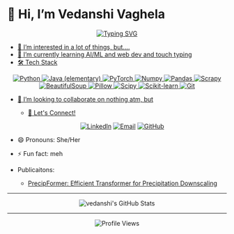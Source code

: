 # 👋 Hi, I’m Vedanshi Vaghela
<div align="center">
  <a href="https://git.io/typing-svg"><img src="https://readme-typing-svg.herokuapp.com?font=Fira+Code&duration=2900&pause=1000&color=23F736&center=true&vCenter=true&width=435&lines=%3CAI%2FML%3E;mATH+%26+Phy;Music" alt="Typing SVG" />
</div>

- 👀 I’m interested in a lot of things, but....
- 🌱 I’m currently learning AI/ML and web dev and touch typing 
- 🛠️ Tech Stack

<div align="center">
  
  ![Python](https://img.shields.io/badge/-Python-3776AB?style=for-the-badge&logo=python&logoColor=white)
  ![Java (elementary)](https://img.shields.io/badge/Java-ED8B00?style=for-the-badge&logo=openjdk&logoColor=white)
  ![PyTorch](https://img.shields.io/badge/-PyTorch-EE4C2C?style=for-the-badge&logo=pytorch&logoColor=white)
  ![Numpy](https://img.shields.io/badge/-Numpy-013243?style=for-the-badge&logo=numpy&logoColor=white)
  ![Pandas](https://img.shields.io/badge/-Pandas-150458?style=for-the-badge&logo=pandas&logoColor=white)
  ![Scrapy](https://img.shields.io/badge/-Scrapy-228B22?style=for-the-badge&logo=scrapy&logoColor=white)
  ![BeautifulSoup](https://img.shields.io/badge/-bs4-483D8B?style=for-the-badge&logo=beautifulsoup&logoColor=white)
  ![Pillow](https://img.shields.io/badge/-Pillow-8A2BE2?style=for-the-badge&logo=pillow&logoColor=white)
  ![Scipy](https://img.shields.io/badge/-Scipy-4A4E69?style=for-the-badge&logo=scipy&logoColor=white)
  ![Scikit-learn](https://img.shields.io/badge/-sk--learn-FF6F61?style=for-the-badge&logo=sk-learn&logoColor=white)
  ![Git](https://img.shields.io/badge/-Git-F05032?style=for-the-badge&logo=git&logoColor=white)
  
  
</div>

- 💞️ I’m looking to collaborate on nothing atm, but
  - 🤝 Let's Connect!

  <div align="center">
    
    [![LinkedIn](https://img.shields.io/badge/-LinkedIn-0077B5?style=for-the-badge&logo=linkedin&logoColor=white)](https://www.linkedin.com/in/vedanshi-vaghela/)
    [![Email](https://img.shields.io/badge/-Email-D14836?style=for-the-badge&logo=gmail&logoColor=white)](mailto:vedanshi23@iiserb.ac.in)
    [![GitHub](https://img.shields.io/badge/-GitHub-181717?style=for-the-badge&logo=github&logoColor=white)](https://github.com/sonjaove)
    
  </div>

- 😄 Pronouns: She/Her
- ⚡ Fun fact: meh
- Publicaitons:
    - [PrecipFormer: Efficient Transformer for Precipitation Downscaling](https://openaccess.thecvf.com/content/WACV2025W/GeoCV/papers/Kumar_PrecipFormer_Efficient_Transformer_for_Precipitation_Downscaling_WACVW_2025_paper.pdf)
---
<div align="center">
  <img src="https://github-readme-stats.vercel.app/api?username=sonjaove&show_icons=true&theme=radical" alt="vedanshi's GitHub Stats" />
</div>

---

<div align="center">
  <img src="https://komarev.com/ghpvc/?username=sonjaove&color=blue" alt="Profile Views" />
</div>
<!---
sonjaove/sonjaove is a ✨ special ✨ repository because its `README.md` (this file) appears on your GitHub profile.
You can click the Preview link to take a look at your changes.
--->
